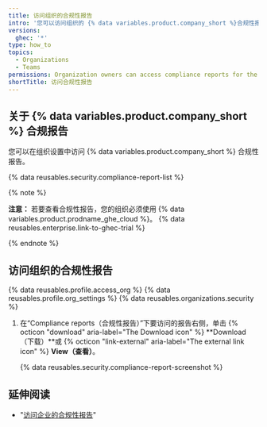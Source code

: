 ```yaml
---
title: 访问组织的合规性报告
intro: '您可以访问组织的 {% data variables.product.company_short %}合规性报告，例如我们的 SOC 报告和 Cloud Security Alliance CAIQ 自我评估 (CSA CAIQ)。'
versions:
  ghec: '*'
type: how_to
topics:
  - Organizations
  - Teams
permissions: Organization owners can access compliance reports for the organization.
shortTitle: 访问合规性报告
---
```


## 关于 {% data variables.product.company_short %} 合规报告

您可以在组织设置中访问 {% data variables.product.company_short %} 合规性报告。

{% data reusables.security.compliance-report-list %}


{% note %}

**注意：** 若要查看合规性报告，您的组织必须使用 {% data variables.product.prodname_ghe_cloud %}。 {% data reusables.enterprise.link-to-ghec-trial %}

{% endnote %}

## 访问组织的合规性报告

{% data reusables.profile.access_org %}
{% data reusables.profile.org_settings %}
{% data reusables.organizations.security %}
1. 在“Compliance reports（合规性报告）”下要访问的报告右侧，单击 {% octicon "download" aria-label="The Download icon" %} **Download（下载）**或 {% octicon "link-external" aria-label="The external link icon" %} **View（查看）**。

   {% data reusables.security.compliance-report-screenshot %}

## 延伸阅读

- "[访问企业的合规性报告](/admin/overview/accessing-compliance-reports-for-your-enterprise)"
